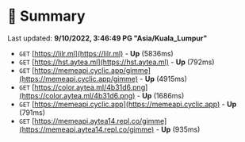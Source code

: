 # 📖 Summary
Last updated: **9/10/2022, 3:46:49 PG "Asia/Kuala_Lumpur"**

- `GET` [https://lilr.ml](https://lilr.ml) - **Up** (5836ms)
- `GET` [https://hst.aytea.ml](https://hst.aytea.ml) - **Up** (792ms)
- `GET` [https://memeapi.cyclic.app/gimme](https://memeapi.cyclic.app/gimme) - **Up** (4915ms)
- `GET` [https://color.aytea.ml/4b31d6.png](https://color.aytea.ml/4b31d6.png) - **Up** (1686ms)
- `GET` [https://memeapi.cyclic.app](https://memeapi.cyclic.app) - **Up** (791ms)
- `GET` [https://memeapi.aytea14.repl.co/gimme](https://memeapi.aytea14.repl.co/gimme) - **Up** (935ms)
